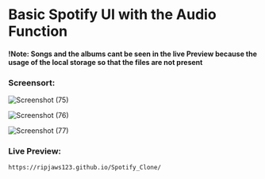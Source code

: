 # Basic Spotify UI with the Audio Function

#### !Note: Songs and the albums cant be seen in the live Preview because the usage of the local storage so that the files are not present 

### Screensort:

![Screenshot (75)](https://github.com/user-attachments/assets/ff66cced-1c2c-4e41-a7a4-36cab6c9bb8d)

![Screenshot (76)](https://github.com/user-attachments/assets/91289d9b-fc97-4623-adec-1a0f91f247f3)

![Screenshot (77)](https://github.com/user-attachments/assets/8ef21167-30fd-4a99-bffb-7a4bf3f8a451)

### Live Preview:

    https://ripjaws123.github.io/Spotify_Clone/
